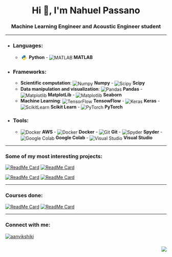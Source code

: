 <h1 align="center">Hi 👋, I'm Nahuel Passano</h1>
<h3 align="center">Machine Learning Engineer and Acoustic Engineer student
</h3>

---

- <h3 align="left"> Languages:</h3> 

  - <img align="center" alt="Python" width="22px" src="https://raw.githubusercontent.com/github/explore/80688e429a7d4ef2fca1e82350fe8e3517d3494d/topics/python/python.png" />  **Python** - <img align="center" alt="MATLAB" width="22px" src="https://upload.wikimedia.org/wikipedia/commons/2/21/Matlab_Logo.png" />  **MATLAB** 
- <h3 align="left"> Frameworks:</h3> 

  - **Scientific computation**: <img align="center" alt="Numpy" width="22px" src="https://cdn.worldvectorlogo.com/logos/numpy.svg" />  **Numpy** - <img align="center" alt="Scipy" width="22px" src="https://upload.wikimedia.org/wikipedia/commons/b/b2/SCIPY_2.svg" />  **Scipy**  
  - **Data manipulation and visualization**: <img align="center" alt="Pandas" width="22px" src="https://upload.wikimedia.org/wikipedia/commons/2/22/Pandas_mark.svg" />  **Pandas**   -   <img align="center" alt="Matplotlib" width="22px" src="https://upload.wikimedia.org/wikipedia/commons/8/84/Matplotlib_icon.svg" />  **MatplotLib** -  <img align="center" alt="Matplotlib" width="22px" src="https://user-images.githubusercontent.com/315810/92161415-9e357100-edfe-11ea-917d-f9e33fd60741.png" />  **Seaborn**
  - **Machine Learning**: <img align="center" alt="TensorFlow" width="22px" src="https://upload.wikimedia.org/wikipedia/commons/2/2d/Tensorflow_logo.svg" />  **TensowFlow** - <img align="center" alt="Keras" width="22px" src="https://upload.wikimedia.org/wikipedia/commons/a/ae/Keras_logo.svg" />  **Keras** - <img align="center" alt="ScikitLearn" width="22px" src="https://upload.wikimedia.org/wikipedia/commons/0/05/Scikit_learn_logo_small.svg" />  **Scikit Learn** - <img align="center" alt="PyTorch" width="22px" src="https://upload.wikimedia.org/wikipedia/commons/1/10/PyTorch_logo_icon.svg" />  **PyTorch** 
- <h3 align="left"> Tools:</h3> 

  - <img align="center" alt="Docker" width="22px" src="https://portal-api.handytec.mobi/api/v2/storage/show/marketing/vEApJOCPVlUa4XS6Ke8yYsW2aELmNziq.png"/>  **AWS** - <img align="center" alt="Docker" width="22px" src="https://cdn-icons-png.flaticon.com/512/919/919853.png"/>  **Docker** - <img align="center" alt="Git" width="22px" src="https://academy.aviada.mx/wp-content/uploads/sites/6/2020/10/git-icon.png" /> **Git** - <img align="center" alt="Spyder" width="22px" src="https://spyder-ide.github.io/lektor-icon/static/images/spyder-logo.svg"/>  **Spyder** - <img align="center" alt="Google Colab" width="22px" src="https://avatars.githubusercontent.com/u/38081706?v=4" /> **Google Colab**  - <img align="center" alt="Visual Studio" width="22px" src="https://upload.wikimedia.org/wikipedia/commons/9/9a/Visual_Studio_Code_1.35_icon.svg"/>  **Visual Studio** 



---


<h3 align="left"> Some of my most interesting projects:</h3>

[![ReadMe Card](https://github-readme-stats.vercel.app/api/pin/?username=nahue-passano&repo=keyword_spotting_api)](https://github.com/nahue-passano/keyword_spotting_api)  [![ReadMe Card](https://github-readme-stats.vercel.app/api/pin/?username=nahue-passano&repo=voice_assistant)](https://github.com/nahue-passano/voice_assistant) 

[![ReadMe Card](https://github-readme-stats.vercel.app/api/pin/?username=nahue-passano&repo=loudspeaker_simulation)](https://github.com/nahue-passano/loudspeaker_simulation)   [![ReadMe Card](https://github-readme-stats.vercel.app/api/pin/?username=nahue-passano&repo=musical_signal_identifier)](https://github.com/nahue-passano/musical_signal_identifier) 

---

<h3 align="left"> Courses done:</h3>

[![ReadMe Card](https://github-readme-stats.vercel.app/api/pin/?username=nahue-passano&repo=data_analysis_freeCodeCamp)](https://github.com/nahue-passano/data_analysis_freeCodeCamp)  [![ReadMe Card](https://github-readme-stats.vercel.app/api/pin/?username=nahue-passano&repo=feature_engineering_kaggle)](https://github.com/nahue-passano/feature_engineering_kaggle) 

---

<h3 align="left">Connect with me:</h3>
<p align="left">
<a href="https://linkedin.com/in/nahuelpassano" target="blank"><img align="center" src="https://raw.githubusercontent.com/rahuldkjain/github-profile-readme-generator/master/src/images/icons/Social/linked-in-alt.svg" alt="aanvikshiki" height="30" width="40" /></a>

<h3 align="right"> 
  
  ![](https://komarev.com/ghpvc/?username=nahue-passano)  </h3>


